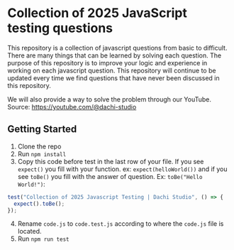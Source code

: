 # Collection of 2025 JavaScript testing questions

This repository is a collection of javascript questions from basic to difficult. There are many things that can be learned by solving each question. The purpose of this repository is to improve your logic and experience in working on each javascript question. This repository will continue to be updated every time we find questions that have never been discussed in this repository.

We will also provide a way to solve the problem through our YouTube. Source: https://youtube.com/@dachi-studio

## Getting Started

1. Clone the repo
2. Run `npm install`
3. Copy this code before test in the last row of your file. If you see `expect()` you fill with your function. ex: `expect(helloWorld())` and if you see `toBe()` you fill with the answer of question. Ex: `toBe("Hello World!")`:

```js
test("Collection of 2025 Javascript Testing | Dachi Studio", () => {
  expect().toBe();
});
```

4. Rename `code.js` to `code.test.js` according to where the `code.js` file is located.
5. Run `npm run test`

